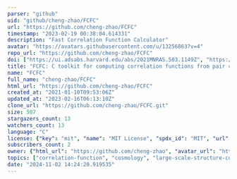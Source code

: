 ```yaml
---
parser: "github"
uid: "github/cheng-zhao/FCFC"
url: "https://github.com/cheng-zhao/FCFC"
timestamp: "2023-02-19 00:38:04.614331"
description: "Fast Correlation Function Calculator"
avatar: "https://avatars.githubusercontent.com/u/13256863?v=4"
repo_url: "https://github.com/cheng-zhao/FCFC"
doi: ["https://ui.adsabs.harvard.edu/abs/2021MNRAS.503.1149Z", "https://ui.adsabs.harvard.edu/abs/2023arXiv230112557Z", "https://ui.adsabs.harvard.edu/abs/2023ascl.soft02015Z/abstract"]
title: "FCFC: C toolkit for computing correlation functions from pair counts"
name: "FCFC"
full_name: "cheng-zhao/FCFC"
html_url: "https://github.com/cheng-zhao/FCFC"
created_at: "2021-01-10T09:53:06Z"
updated_at: "2023-02-16T06:13:10Z"
clone_url: "https://github.com/cheng-zhao/FCFC.git"
size: 507
stargazers_count: 13
watchers_count: 13
language: "C"
license: {"key": "mit", "name": "MIT License", "spdx_id": "MIT", "url": "https://api.github.com/licenses/mit", "node_id": "MDc6TGljZW5zZTEz"}
subscribers_count: 2
owner: {"html_url": "https://github.com/cheng-zhao", "avatar_url": "https://avatars.githubusercontent.com/u/13256863?v=4", "login": "cheng-zhao", "type": "User"}
topics: ["correlation-function", "cosmology", "large-scale-structure-cosmology", "galaxy-clustering", "pair-counting", "radial-distribution-function", "pair-correlation-function"]
date: "2024-11-02 14:24:20.919535"
---
```

